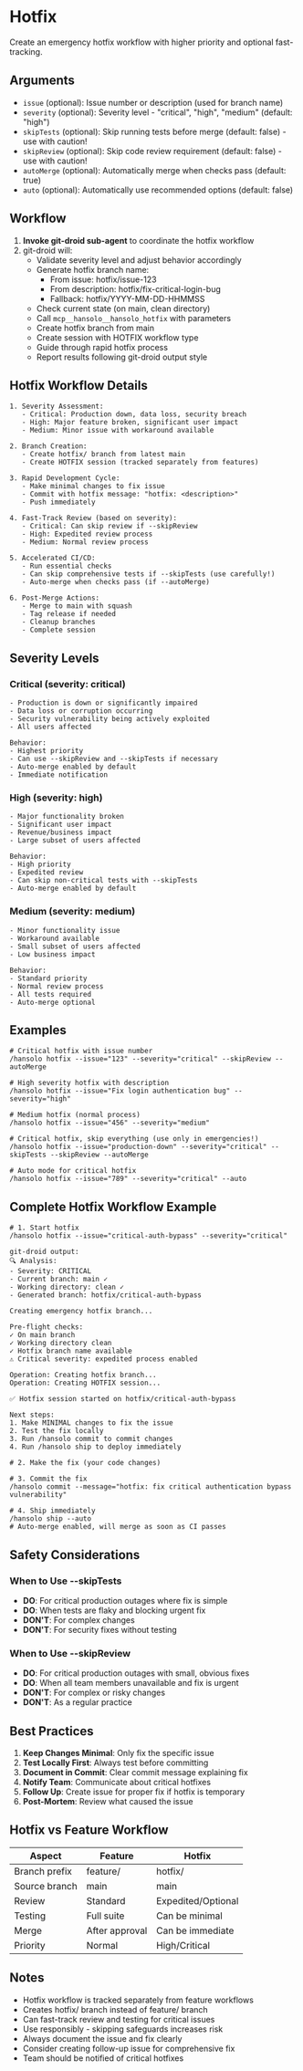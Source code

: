 # Hotfix

Create an emergency hotfix workflow with higher priority and optional fast-tracking.

## Arguments

- `issue` (optional): Issue number or description (used for branch name)
- `severity` (optional): Severity level - "critical", "high", "medium" (default: "high")
- `skipTests` (optional): Skip running tests before merge (default: false) - use with caution!
- `skipReview` (optional): Skip code review requirement (default: false) - use with caution!
- `autoMerge` (optional): Automatically merge when checks pass (default: true)
- `auto` (optional): Automatically use recommended options (default: false)

## Workflow

1. **Invoke git-droid sub-agent** to coordinate the hotfix workflow
2. git-droid will:
   - Validate severity level and adjust behavior accordingly
   - Generate hotfix branch name:
     - From issue: hotfix/issue-123
     - From description: hotfix/fix-critical-login-bug
     - Fallback: hotfix/YYYY-MM-DD-HHMMSS
   - Check current state (on main, clean directory)
   - Call `mcp__hansolo__hansolo_hotfix` with parameters
   - Create hotfix branch from main
   - Create session with HOTFIX workflow type
   - Guide through rapid hotfix process
   - Report results following git-droid output style

## Hotfix Workflow Details

```
1. Severity Assessment:
   - Critical: Production down, data loss, security breach
   - High: Major feature broken, significant user impact
   - Medium: Minor issue with workaround available

2. Branch Creation:
   - Create hotfix/ branch from latest main
   - Create HOTFIX session (tracked separately from features)

3. Rapid Development Cycle:
   - Make minimal changes to fix issue
   - Commit with hotfix message: "hotfix: <description>"
   - Push immediately

4. Fast-Track Review (based on severity):
   - Critical: Can skip review if --skipReview
   - High: Expedited review process
   - Medium: Normal review process

5. Accelerated CI/CD:
   - Run essential checks
   - Can skip comprehensive tests if --skipTests (use carefully!)
   - Auto-merge when checks pass (if --autoMerge)

6. Post-Merge Actions:
   - Merge to main with squash
   - Tag release if needed
   - Cleanup branches
   - Complete session
```

## Severity Levels

### Critical (severity: critical)
```
- Production is down or significantly impaired
- Data loss or corruption occurring
- Security vulnerability being actively exploited
- All users affected

Behavior:
- Highest priority
- Can use --skipReview and --skipTests if necessary
- Auto-merge enabled by default
- Immediate notification
```

### High (severity: high)
```
- Major functionality broken
- Significant user impact
- Revenue/business impact
- Large subset of users affected

Behavior:
- High priority
- Expedited review
- Can skip non-critical tests with --skipTests
- Auto-merge enabled by default
```

### Medium (severity: medium)
```
- Minor functionality issue
- Workaround available
- Small subset of users affected
- Low business impact

Behavior:
- Standard priority
- Normal review process
- All tests required
- Auto-merge optional
```

## Examples

```
# Critical hotfix with issue number
/hansolo hotfix --issue="123" --severity="critical" --skipReview --autoMerge

# High severity hotfix with description
/hansolo hotfix --issue="Fix login authentication bug" --severity="high"

# Medium hotfix (normal process)
/hansolo hotfix --issue="456" --severity="medium"

# Critical hotfix, skip everything (use only in emergencies!)
/hansolo hotfix --issue="production-down" --severity="critical" --skipTests --skipReview --autoMerge

# Auto mode for critical hotfix
/hansolo hotfix --issue="789" --severity="critical" --auto
```

## Complete Hotfix Workflow Example

```
# 1. Start hotfix
/hansolo hotfix --issue="critical-auth-bypass" --severity="critical"

git-droid output:
🔍 Analysis:
- Severity: CRITICAL
- Current branch: main ✓
- Working directory: clean ✓
- Generated branch: hotfix/critical-auth-bypass

Creating emergency hotfix branch...

Pre-flight checks:
✓ On main branch
✓ Working directory clean
✓ Hotfix branch name available
⚠ Critical severity: expedited process enabled

Operation: Creating hotfix branch...
Operation: Creating HOTFIX session...

✅ Hotfix session started on hotfix/critical-auth-bypass

Next steps:
1. Make MINIMAL changes to fix the issue
2. Test the fix locally
3. Run /hansolo commit to commit changes
4. Run /hansolo ship to deploy immediately

# 2. Make the fix (your code changes)

# 3. Commit the fix
/hansolo commit --message="hotfix: fix critical authentication bypass vulnerability"

# 4. Ship immediately
/hansolo ship --auto
# Auto-merge enabled, will merge as soon as CI passes
```

## Safety Considerations

### When to Use --skipTests
- **DO**: For critical production outages where fix is simple
- **DO**: When tests are flaky and blocking urgent fix
- **DON'T**: For complex changes
- **DON'T**: For security fixes without testing

### When to Use --skipReview
- **DO**: For critical production outages with small, obvious fixes
- **DO**: When all team members unavailable and fix is urgent
- **DON'T**: For complex or risky changes
- **DON'T**: As a regular practice

## Best Practices

1. **Keep Changes Minimal**: Only fix the specific issue
2. **Test Locally First**: Always test before committing
3. **Document in Commit**: Clear commit message explaining fix
4. **Notify Team**: Communicate about critical hotfixes
5. **Follow Up**: Create issue for proper fix if hotfix is temporary
6. **Post-Mortem**: Review what caused the issue

## Hotfix vs Feature Workflow

| Aspect | Feature | Hotfix |
|--------|---------|--------|
| Branch prefix | feature/ | hotfix/ |
| Source branch | main | main |
| Review | Standard | Expedited/Optional |
| Testing | Full suite | Can be minimal |
| Merge | After approval | Can be immediate |
| Priority | Normal | High/Critical |

## Notes

- Hotfix workflow is tracked separately from feature workflows
- Creates hotfix/ branch instead of feature/ branch
- Can fast-track review and testing for critical issues
- Use responsibly - skipping safeguards increases risk
- Always document the issue and fix clearly
- Consider creating follow-up issue for comprehensive fix
- Team should be notified of critical hotfixes
